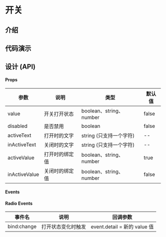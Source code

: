 # 开关

## 介绍

## 代码演示

## 设计 (API)

#### Props

| 参数          | 说明           | 类型                    | 默认值 |
| ------------- | -------------- | ----------------------- | ------ |
| value         | 开关打开状态   | boolean、string、number | false  |
| disabled      | 是否禁用       | boolean                 | false  |
| activeText    | 打开时的文字   | string (只支持一个字符) | --     |
| inActiveText  | 关闭时的文字   | string (只支持一个字符) | --     |
| activeValue   | 打开时的绑定值 | boolean、string、number | true   |
| inActiveValue | 关闭时的绑定值 | boolean、string、number | false  |

#### Events

#### Radio Events

| 事件名      | 说明               | 回调参数                     |
| ----------- | ------------------ | ---------------------------- |
| bind:change | 打开状态变化时触发 | event.detail = 新的 value 值 |
